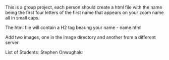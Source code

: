 This is a group project, each person should create a html file with the name being the first four letters of the first name that appears on your zoom name all in small caps.

The html file will contain a H2 tag bearing your name - name.html

Add two images, one in the image directory and another from a different server

List of Students:
Stephen Onwughalu